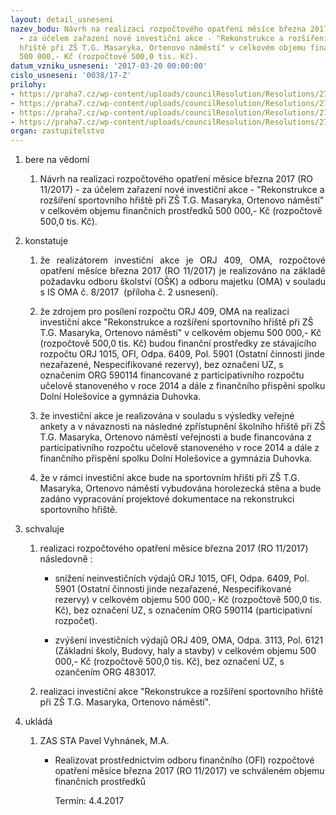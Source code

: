 ```yaml
---
layout: detail_usneseni
nazev_bodu: Návrh na realizaci rozpočtového opatření měsíce března 2017 (RO 11/2017)
  - za účelem zařazení nové investiční akce - "Rekonstrukce a rozšíření sportovního
  hřiště při ZŠ T.G. Masaryka, Ortenovo náměstí" v celkovém objemu finančních prostředků
  500 000,- Kč (rozpočtově 500,0 tis. Kč).
datum_vzniku_usneseni: '2017-03-20 00:00:00'
cislo_usneseni: '0038/17-Z'
prilohy:
- https://praha7.cz/wp-content/uploads/councilResolution/Resolutions/27337/export/Duvodova_zpravahriste~181205.docx
- https://praha7.cz/wp-content/uploads/councilResolution/Resolutions/27337/export/upraveno_IS_OMA_08_2017_ZS_TGM_hriste_pozadavek_ne_rozpoctove_opatreni~181204.doc
- https://praha7.cz/wp-content/uploads/councilResolution/Resolutions/27337/export/UsneseniRMC~181203.pdf
- https://praha7.cz/wp-content/uploads/councilResolution/Resolutions/27337/export/export~301331.pdf
organ: zastupitelstvo
---
```

<OL class=urzList_view id=urzList>
<LI class=urzClass1><SPAN name="1">bere na vědomí</SPAN> 
<OL class=urzOlClass>
<LI class=urzClass2 style="TEXT-ALIGN: left"><SPAN>
<P>Návrh na realizaci rozpočtového opatření měsíce března 2017 (RO 11/2017) - za účelem zařazení nové investiční akce - "Rekonstrukce a rozšíření&nbsp;sportovního hřiště při ZŠ T.G. Masaryka, Ortenovo náměstí" v celkovém objemu finančních prostředků 500 000,- Kč (rozpočtově 500,0 tis. Kč).</P></SPAN></LI></OL></LI>
<LI class=urzClass1><SPAN name="6">konstatuje</SPAN> 
<OL class=urzOlClass>
<LI class=urzClass2 style="TEXT-ALIGN: justify"><SPAN>
<P style="TEXT-ALIGN: justify" data-mce-style="text-align: justify;">že realizátorem investiční akce je ORJ 409, OMA, rozpočtové opatření měsíce března 2017 (RO 11/2017) je realizováno na základě požadavku odboru školství (OŠK)&nbsp;a odboru majetku (OMA) v souladu s IS OMA&nbsp;č. 8/2017&nbsp; (příloha č. 2 usnesení).</P></SPAN></LI>
<LI class=urzClass2 style="TEXT-ALIGN: left"><SPAN>
<P>že zdrojem pro posílení rozpočtu ORJ 409, OMA na realizaci investiční akce "Rekonstrukce a rozšíření&nbsp;sportovního hřiště při ZŠ T.G. Masaryka, Ortenovo náměstí" v celkovém objemu 500 000,- Kč (rozpočtově 500,0 tis. Kč) budou finanční prostředky ze stávajícího rozpočtu ORJ 1015, OFI, Odpa. 6409, Pol. 5901 (Ostatní činnosti jinde nezařazené, Nespecifikované rezervy), bez označení UZ,&nbsp;s označením ORG 590114 financované z participativního rozpočtu učelově stanoveného v roce&nbsp;2014 a dále z finančního přispění spolku Dolní Holešovice a gymnázia Duhovka.</P></SPAN></LI>
<LI class=urzClass2 style="TEXT-ALIGN: left"><SPAN>
<P>že investiční akce je realizována v souladu s výsledky veřejné ankety&nbsp;a v návaznosti na následné zpřístupnění školního hřiště při ZŠ T.G. Masaryka, Ortenovo náměstí&nbsp;veřejnosti a bude financována z participativního rozpočtu učelově stanoveného v roce 2014 a dále z finančního přispění spolku&nbsp;Dolní Holešovice a&nbsp;gymnázia Duhovka. &nbsp;&nbsp;</P></SPAN></LI>
<LI class=urzClass2 style="TEXT-ALIGN: left"><SPAN>
<P>že v rámci investiční akce bude na sportovním hřišti při ZŠ T.G. Masaryka, Ortenovo náměstí vybudována horolezecká stěna a bude zadáno vypracování projektové dokumentace na rekonstrukci sportovního hřiště.</P></SPAN></LI></OL></LI>
<LI class=urzClass1><SPAN name="24">schvaluje</SPAN> 
<OL class=urzOlClass>
<LI class=urzClass2 style="TEXT-ALIGN: left"><SPAN>
<P>realizaci rozpočtového opatření měsíce&nbsp;března 2017 (RO 11/2017) následovně :</P></SPAN>
<UL class=urzUlClass>
<LI class=urzClass3 style="TEXT-ALIGN: left"><SPAN>
<P>snížení neinvestičních výdajů ORJ 1015, OFI, Odpa. 6409, Pol. 5901 (Ostatní činnosti jinde nezařazené, Nespecifikované rezervy) v celkovém objemu 500 000,- Kč (rozpočtově 500,0 tis. Kč), bez označení UZ, s označením ORG 590114 (participativní rozpočet).&nbsp;</P></SPAN></LI>
<LI class=urzClass3 style="TEXT-ALIGN: left"><SPAN>
<P>zvýšení investičních výdajů ORJ 409, OMA, Odpa. 3113, Pol. 6121 (Základní školy, Budovy, haly a stavby)&nbsp;v celkovém objemu&nbsp;500 000,- Kč (rozpočtově&nbsp;500,0 tis. Kč), bez označení UZ, s ozančením ORG 483017.&nbsp;</P></SPAN></LI></UL></LI>
<LI class=urzClass2 style="TEXT-ALIGN: left"><SPAN>
<P>realizaci investiční akce "Rekonstrukce a rozšíření&nbsp;sportovního hřiště při ZŠ T.G. Masaryka, Ortenovo náměstí".</P></SPAN></LI></OL></LI>
<LI class=urzClass1 id=urzUkoly><SPAN name="1">ukládá</SPAN>
<OL class=urzOlClass>
<LI class=urzClass2><SPAN>
<P>ZAS STA Pavel Vyhnánek, M.A.</P></SPAN>
<UL class=urzUlClass>
<LI class=urzClass3><SPAN>
<P>Realizovat prostřednictvím odboru finančního (OFI) rozpočtové opatření měsíce března 2017 (RO 11/2017) ve schváleném objemu finančních prostředků</P></SPAN><SPAN class=urzUkolTermin>Termín:&nbsp;4.4.2017</SPAN></LI></UL></LI></OL></LI></OL>